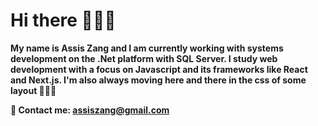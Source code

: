 # Hi there 🙋🏻‍♂️

<!--
**zangassis/zangassis** is a ✨ _special_ ✨ repository because its `README.md` (this file) appears on your GitHub profile.

Here are some ideas to get you started:

- 🔭 I’m currently working on ...
- 🌱 I’m currently learning ...
- 👯 I’m looking to collaborate on ...
- 🤔 I’m looking for help with ...
- 💬 Ask me about ...
- 📫 How to reach me: ...
- 😄 Pronouns: ...
- ⚡ Fun fact: ...
-->

<strong>My name is Assis Zang and I am currently working with systems development on the .Net platform with SQL Server.
I study web development with a focus on Javascript and its frameworks like React and Next.js.
I'm also always moving here and there in the css of some layout 👨🏻‍💻</strong>

<strong>💬 Contact me: assiszang@gmail.com</strong>
